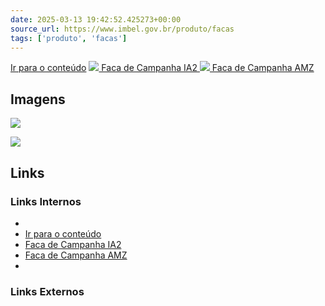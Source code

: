 ```yaml
---
date: 2025-03-13 19:42:52.425273+00:00
source_url: https://www.imbel.gov.br/produto/facas
tags: ['produto', 'facas']
---
```


[](https://www.imbel.gov.br/produto/facas)
[Ir para o conteúdo](https://www.imbel.gov.br/produto/facas#conteudo)
[ ![](https://www.imbel.gov.br/storage/produto/99-1683293109.png) Faca de Campanha IA2 ](https://www.imbel.gov.br/produto/facas/99)
[ ![](https://www.imbel.gov.br/storage/produto/100-1683293499.png) Faca de Campanha AMZ ](https://www.imbel.gov.br/produto/facas/100)
[ ](https://www.imbel.gov.br/produto/facas#home)


## Imagens

![](https://www.imbel.gov.br/storage/produto/99-1683293109.png)

![](https://www.imbel.gov.br/storage/produto/100-1683293499.png)



## Links

### Links Internos

- [](https://www.imbel.gov.br/produto/facas)
- [Ir para o conteúdo](https://www.imbel.gov.br/produto/facas#conteudo)
- [Faca de Campanha IA2](https://www.imbel.gov.br/produto/facas/99)
- [Faca de Campanha AMZ](https://www.imbel.gov.br/produto/facas/100)
- [](https://www.imbel.gov.br/produto/facas#home)

### Links Externos


